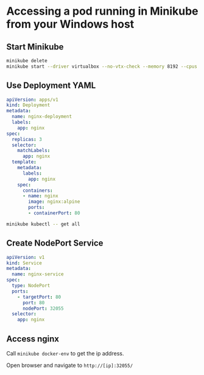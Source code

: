 # Accessing a pod running in Minikube from your Windows host

## Start Minikube

```sh
minikube delete
minikube start --driver virtualbox --no-vtx-check --memory 8192 --cpus 4
```

## Use Deployment YAML

```yaml
apiVersion: apps/v1
kind: Deployment
metadata:
  name: nginx-deployment
  labels:
    app: nginx
spec:
  replicas: 3
  selector:
    matchLabels:
      app: nginx
  template:
    metadata:
      labels:
        app: nginx
    spec:
      containers:
      - name: nginx
        image: nginx:alpine
        ports:
        - containerPort: 80
```

```sh
minikube kubectl -- get all
```

## Create NodePort Service

```yaml
apiVersion: v1
kind: Service
metadata:
  name: nginx-service
spec:
  type: NodePort
  ports:
    - targetPort: 80
      port: 80
      nodePort: 32055
  selector:
    app: nginx
```

## Access nginx

Call `minikube docker-env` to get the ip address.

Open browser and navigate to `http://[ip]:32055/`

